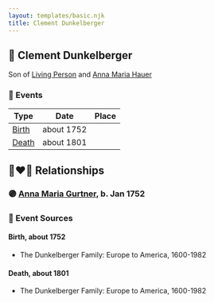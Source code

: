 ```yaml
---
layout: templates/basic.njk
title: Clement Dunkelberger
---
```

## 🔵 Clement Dunkelberger

Son of [Living Person](/people/1/13545057) and [Anna Maria Hauer](/people/2/22963774)

### 📆 Events

Type | Date | Place
------ | ------ | ------
[Birth](#event-5ef50b3f-882e-47ab-a77b-29e34afbac0b) | about 1752 |
[Death](#event-b9429d2f-189c-486e-96be-e957d60c4677) | about 1801 |

## 👩‍❤️‍👨 Relationships

### 🟣 [Anna Maria Gurtner](/people/8/86382016), b. Jan 1752

### 📰 Event Sources

#### <a id="event-5ef50b3f-882e-47ab-a77b-29e34afbac0b"></a> Birth, about 1752
* The Dunkelberger Family: Europe to America, 1600-1982

#### <a id="event-b9429d2f-189c-486e-96be-e957d60c4677"></a> Death, about 1801
* The Dunkelberger Family: Europe to America, 1600-1982